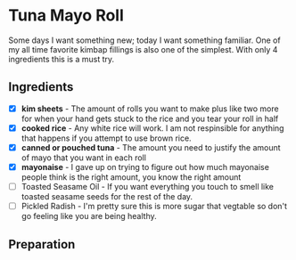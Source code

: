 Tuna Mayo Roll
==============

Some days I want something new; today I want something familiar. One of my all time favorite kimbap fillings is also one of the simplest. With only 4 ingredients this is a must try.

Ingredients
-----------

- [x] __kim sheets__ - The amount of rolls you want to make plus like two more for when your hand gets stuck to the rice and you tear your roll in half 
- [x] __cooked rice__ - Any white rice will work. I am not respinsible for anything that happens if you attempt to use brown rice.
- [x] __canned or pouched tuna__ - The amount you need to justify the amount of mayo that you want in each roll
- [X] __mayonaise__ - I gave up on trying to figure out how much mayonaise people think is the right amount, you know the right amount
- [ ] Toasted Seasame Oil - If you want everything you touch to smell like toasted seasame seeds for the rest of the day.
- [ ] Pickled Radish - I'm pretty sure this is more sugar that vegtable so don't go feeling like you are being healthy.

Preparation
-----------

